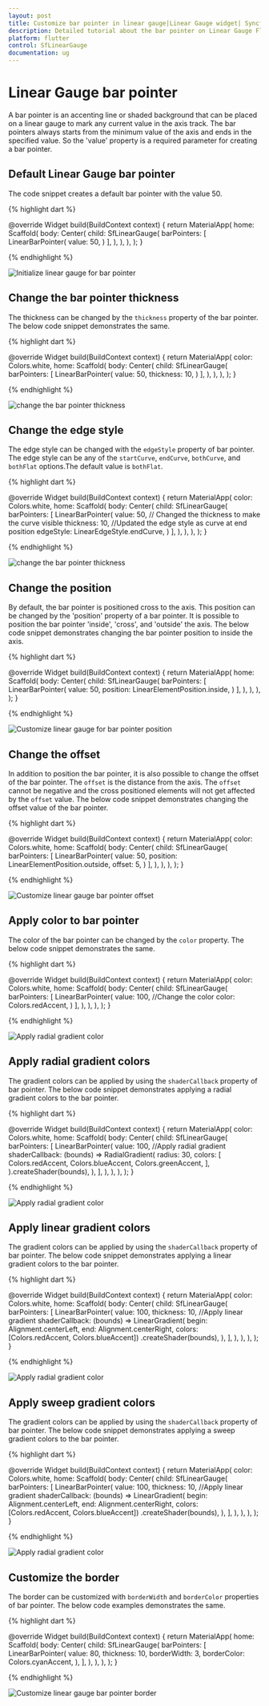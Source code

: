 ```yaml
---
layout: post
title: Customize bar pointer in linear gauge|Linear Gauge widget| Syncfusion
description: Detailed tutorial about the bar pointer on Linear Gauge Flutter widget.| Flutter Linear Gauge widget|
platform: flutter
control: SfLinearGauge
documentation: ug
---
```


# Linear Gauge bar pointer

A bar pointer is an accenting line or shaded background that can be placed on a linear gauge to mark any current value in the axis track. The bar pointers always starts from the minimum value of the axis and ends in the specified value. So the 'value' property is a required parameter for creating a bar pointer.

## Default Linear Gauge bar pointer

The code snippet creates a default bar pointer with the value 50. 

{% highlight dart %} 

  @override
  Widget build(BuildContext context) {
    return MaterialApp(
      home: Scaffold(
        body: Center(
          child: SfLinearGauge(
            barPointers: [
              LinearBarPointer(
                value: 50,
              )
            ],
          ),
        ),
      ),
    );
  }
  
{% endhighlight %}

![Initialize linear gauge for bar pointer](images/bar-pointer/default_bar_pointer.png)

## Change the bar pointer thickness

The thickness can be changed by the `thickness` property of the bar pointer. The below code snippet demonstrates the same. 

{% highlight dart %} 

  @override
  Widget build(BuildContext context) {
    return MaterialApp(
      color: Colors.white,
      home: Scaffold(
        body: Center(
          child: SfLinearGauge(
            barPointers: [
              LinearBarPointer(
                value: 50,
                thickness: 10,
              )
            ],
          ),
        ),
      ),
    );
  }
  
{% endhighlight %}

![change the bar pointer thickness](images/bar-pointer/bar_thickness.png)

## Change the edge style

The edge style can be changed with the `edgeStyle` property of bar pointer. The edge style can be any of the `startCurve`, `endCurve`, `bothCurve`, and `bothFlat` options.The default value is `bothFlat`.

{% highlight dart %} 

  @override
  Widget build(BuildContext context) {
    return MaterialApp(
      color: Colors.white,
      home: Scaffold(
        body: Center(
          child: SfLinearGauge(
            barPointers: [
              LinearBarPointer(
                value: 50,
                // Changed the thickness to make the curve visible
                thickness: 10,
                //Updated the edge style as curve at end position
                edgeStyle: LinearEdgeStyle.endCurve,
              )
            ],
          ),
        ),
      ),
    );
  }
  
{% endhighlight %}

![change the bar pointer thickness](images/bar-pointer/edge_style.png)

## Change the position

By default, the bar pointer is positioned cross to the axis. This position can be changed by the 'position' property of a bar pointer. It is possible to position the bar pointer 'inside', 'cross', and 'outside' the axis. The below code snippet demonstrates changing the bar pointer position to inside the axis. 

{% highlight dart %} 

  @override
  Widget build(BuildContext context) {
    return MaterialApp(
      home: Scaffold(
        body: Center(
          child: SfLinearGauge(
            barPointers: [
              LinearBarPointer(
                value: 50,
                position: LinearElementPosition.inside,
              )
            ],
          ),
        ),
      ),
    );
  }
  
{% endhighlight %}

![Customize linear gauge for bar pointer position](images/bar-pointer/default_bar_pointer.png)

## Change the offset

In addition to position the bar pointer, it is also possible to change the offset of the bar pointer. The `offset` is the distance from the axis. The `offset` cannot be negative and the cross positioned elements will not get affected by the `offset` value. The below code snippet demonstrates changing the offset value of the bar pointer. 

{% highlight dart %} 

  @override
  Widget build(BuildContext context) {
    return MaterialApp(
      color: Colors.white,
      home: Scaffold(
        body: Center(
          child: SfLinearGauge(
            barPointers: [
              LinearBarPointer(
                value: 50,
                position: LinearElementPosition.outside,
                offset: 5,
              )
            ],
          ),
        ),
      ),
    );
  }
  
{% endhighlight %}

![Customize linear gauge bar pointer offset](images/bar-pointer/bar_pointer_offset.png)

## Apply color to bar pointer

The color of the bar pointer can be changed by the `color` property. The below code snippet demonstrates the same. 

{% highlight dart %} 

  @override
  Widget build(BuildContext context) {
    return MaterialApp(
      color: Colors.white,
      home: Scaffold(
        body: Center(
          child: SfLinearGauge(
            barPointers: [
              LinearBarPointer(
                value: 100,
                //Change the color
                color: Colors.redAccent,
              )
            ],
          ),
        ),
      ),
    );
  }
  
{% endhighlight %}

![Apply radial gradient color](images/bar-pointer/bar_color.png)

## Apply radial gradient colors

The gradient colors can be applied by using the `shaderCallback` property of bar pointer. The below code snippet demonstrates applying a radial gradient colors to the bar pointer.

{% highlight dart %} 

  @override
  Widget build(BuildContext context) {
    return MaterialApp(
      color: Colors.white,
      home: Scaffold(
        body: Center(
          child: SfLinearGauge(
            barPointers: [
              LinearBarPointer(
                value: 100,
                //Apply radial gradient
                shaderCallback: (bounds) => RadialGradient(
                  radius: 30,
                  colors: [
                    Colors.redAccent,
                    Colors.blueAccent,
                    Colors.greenAccent,
                  ],
                ).createShader(bounds),
              ),
            ],
          ),
        ),
      ),
    );
  }
  
{% endhighlight %}

![Apply radial gradient color](images/bar-pointer/radial_gradient_bar.png)

## Apply linear gradient colors

The gradient colors can be applied by using the `shaderCallback` property of bar pointer. The below code snippet demonstrates applying a linear gradient colors to the bar pointer.

{% highlight dart %} 

  @override
  Widget build(BuildContext context) {
    return MaterialApp(
      color: Colors.white,
      home: Scaffold(
        body: Center(
          child: SfLinearGauge(
            barPointers: [
              LinearBarPointer(
                value: 100,
                thickness: 10,
                //Apply linear gradient
                shaderCallback: (bounds) => LinearGradient(
                        begin: Alignment.centerLeft,
                        end: Alignment.centerRight,
                        colors: [Colors.redAccent, Colors.blueAccent])
                    .createShader(bounds),
              ),
            ],
          ),
        ),
      ),
    );
  }
  
{% endhighlight %}

![Apply radial gradient color](images/bar-pointer/linear_gradient_bar.png)

## Apply sweep gradient colors

The gradient colors can be applied by using the `shaderCallback` property of bar pointer. The below code snippet demonstrates applying a sweep gradient colors to the bar pointer.

{% highlight dart %} 

  @override
  Widget build(BuildContext context) {
    return MaterialApp(
      color: Colors.white,
      home: Scaffold(
        body: Center(
          child: SfLinearGauge(
            barPointers: [
              LinearBarPointer(
                value: 100,
                thickness: 10,
                //Apply linear gradient
                shaderCallback: (bounds) => LinearGradient(
                        begin: Alignment.centerLeft,
                        end: Alignment.centerRight,
                        colors: [Colors.redAccent, Colors.blueAccent])
                    .createShader(bounds),
              ),
            ],
          ),
        ),
      ),
    );
  }
  
{% endhighlight %}

![Apply radial gradient color](images/bar-pointer/sweep_gradient_bar.png)


## Customize the border

The border can be customized with `borderWidth` and `borderColor` properties of bar pointer. The below code examples demonstrates the same.

{% highlight dart %} 

  @override
  Widget build(BuildContext context) {
    return MaterialApp(
      home: Scaffold(
        body: Center(
          child: SfLinearGauge(
            barPointers: [
              LinearBarPointer(
                value: 80,
                thickness: 10,
                borderWidth: 3,
                borderColor: Colors.cyanAccent,
              ),
            ],
          ),
        ),
      ),
    );
  }
  
{% endhighlight %}

![Customize linear gauge bar pointer border](images/bar-pointer/bar_border.png)